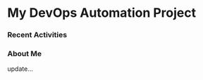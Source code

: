# My DevOps Automation Project

### Recent Activities
<!-- activity:START -->
<!-- activity:END -->

### About Me
<!-- MYLINKS:START -->
<!-- MYLINKS:END -->

update...
